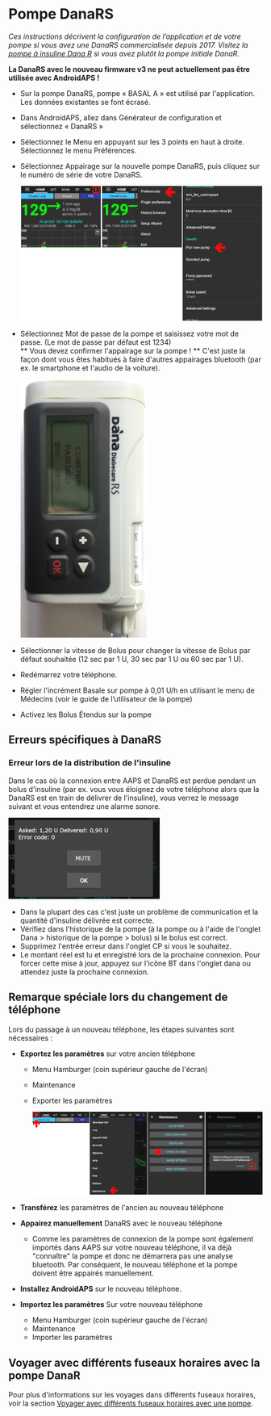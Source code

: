 # Pompe DanaRS

*Ces instructions décrivent la configuration de l’application et de votre pompe si vous avez une DanaRS commercialisée depuis 2017. Visitez la [pompe à insuline Dana R](./DanaR-Insulin-Pump) si vous avez plutôt la pompe initiale DanaR.*

**La DanaRS avec le nouveau firmware v3 ne peut actuellement pas être utilisée avec AndroidAPS !**

* Sur la pompe DanaRS, pompe « BASAL A » est utilisé par l'application. Les données existantes se font écrasé.

* Dans AndroidAPS, allez dans Générateur de configuration et sélectionnez « DanaRS »

* Sélectionnez le Menu en appuyant sur les 3 points en haut à droite. Sélectionnez le menu Préférences.

* Sélectionnez Appairage sur la nouvelle pompe DanaRS, puis cliquez sur le numéro de série de votre DanaRS.
  
  ![Appairage Dana RS avec AAPS](../images/AAPS_DanaRSPairing.png)

* Sélectionnez Mot de passe de la pompe et saisissez votre mot de passe. (Le mot de passe par défaut est 1234)   
  ** Vous devez confirmer l'appairage sur la pompe ! ** C'est juste la façon dont vous êtes habitués à faire d'autres appairages bluetooth (par ex. le smartphone et l'audio de la voiture).
  
  ![Confirmation d'appairage Dana RS](../images/DanaRS_Pairing.png)

* Sélectionner la vitesse de Bolus pour changer la vitesse de Bolus par défaut souhaitée (12 sec par 1 U, 30 sec par 1 U ou 60 sec par 1 U).

* Redémarrez votre téléphone.

* Régler l'incrément Basale sur pompe à 0,01 U/h en utilisant le menu de Médecins (voir le guide de l’utilisateur de la pompe)

* Activez les Bolus Étendus sur la pompe

## Erreurs spécifiques à DanaRS

### Erreur lors de la distribution de l'insuline

Dans le cas où la connexion entre AAPS et DanaRS est perdue pendant un bolus d'insuline (par ex. vous vous éloignez de votre téléphone alors que la DanaRS est en train de délivrer de l'insuline), vous verrez le message suivant et vous entendrez une alarme sonore.

![Alarme d'administration de l'insuline](../images/DanaRS_Error_bolus.png)

* Dans la plupart des cas c'est juste un problème de communication et la quantité d'insuline délivrée est correcte.
* Vérifiez dans l'historique de la pompe (à la pompe ou à l'aide de l'onglet Dana > historique de la pompe > bolus) si le bolus est correct.
* Supprimez l'entrée erreur dans l'onglet CP si vous le souhaitez.
* Le montant réel est lu et enregistré lors de la prochaine connexion. Pour forcer cette mise à jour, appuyez sur l'icône BT dans l'onglet dana ou attendez juste la prochaine connexion.

## Remarque spéciale lors du changement de téléphone

Lors du passage à un nouveau téléphone, les étapes suivantes sont nécessaires :

* **Exportez les paramètres** sur votre ancien téléphone
  
  * Menu Hamburger (coin supérieur gauche de l'écran)
  * Maintenance
  * Exporter les paramètres
    
    ![Export des paramètres AAPS](../images/AAPS_ExportSettings.png)

* **Transférez** les paramètres de l'ancien au nouveau téléphone

* **Appairez manuellement** DanaRS avec le nouveau téléphone 
  * Comme les paramètres de connexion de la pompe sont également importés dans AAPS sur votre nouveau téléphone, il va déjà "connaître" la pompe et donc ne démarrera pas une analyse bluetooth. Par conséquent, le nouveau téléphone et la pompe doivent être appairés manuellement.
* **Installez AndroidAPS** sur le nouveau téléphone.
* **Importez les paramètres** Sur votre nouveau téléphone 
  * Menu Hamburger (coin supérieur gauche de l'écran)
  * Maintenance
  * Importer les paramètres

## Voyager avec différents fuseaux horaires avec la pompe DanaR

Pour plus d'informations sur les voyages dans différents fuseaux horaires, voir la section [Voyager avec différents fuseaux horaires avec une pompe](../Usage/Timezone-traveling#danarv2-danars).